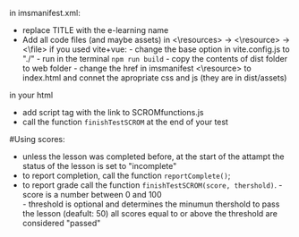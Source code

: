in imsmanifest.xml:
 - replace TITLE with the e-learning name
 - Add all code files (and maybe assets) in <\resources> -> <\resource> -> <\file> 
    if you used vite+vue:
        - change the base option in vite.config.js to "./"
        - run in the terminal `npm run build`
        - copy the contents of dist folder to web folder
        - change the href in imsmanifest <\resource> to index.html and connet the apropriate css and js (they are in dist/assets)

in your html
- add script tag with the link to SCROMfunctions.js
- call the function `finishTestSCROM` at the end of your test

#Using scores: 
- unless the lesson was completed before, at the start of the attampt the status of the lesson is set to "incomplete"
- to report completion, call the function `reportComplete()`;
- to report grade call the function `finishTestSCROM(score, thershold)`.
        - score is a number between 0 and 100  
        - threshold is optional and determines the minumun thershold to pass the lesson (deafult: 50)
            all scores equal to or above the threshold are considered "passed" 